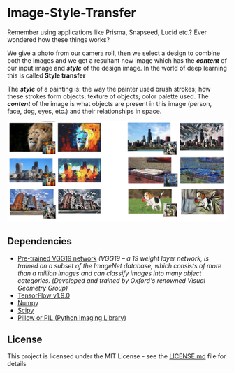 # Image-Style-Transfer
Remember using applications like Prisma, Snapseed, Lucid etc.? Ever wondered how these things works?

We give a photo from our camera roll, then we select a design to combine both the images and we get a resultant new image which has the **_content_** of our input image and **_style_** of the design image. In the world of deep learning this is called **Style transfer**

The **_style_** of a painting is: the way the painter used brush strokes; how these strokes form objects; texture of objects; color palette used.
The **_content_** of the image is what objects are present in this image (person, face, dog, eyes, etc.) and their relationships in space.

![Alt Text](https://github.com/andrewstito/Image-Style-Transfer/blob/master/Images/Collage.png)

## Dependencies
- [Pre-trained VGG19 network](http://www.vlfeat.org/matconvnet/models/beta16/imagenet-vgg-verydeep-19.mat) 
    _(VGG19 – a 19 weight layer network, is trained on a subset of the ImageNet database, which consists of more than a million images and can classify images into many object categories. (Developed and trained by Oxford's renowned Visual Geometry Group)_
- [TensorFlow v1.9.0](https://www.tensorflow.org/install/#download-and-setup)
- [Numpy](https://github.com/numpy/numpy/blob/master/INSTALL.rst.txt) 
- [Scipy](https://github.com/scipy/scipy/blob/master/INSTALL.rst.txt)
- [Pillow or PIL (Python Imaging Library)](http://pillow.readthedocs.io/en/3.3.x/installation.html#installation)

## License
This project is licensed under the MIT License - see the [LICENSE.md](./LICENSE) file for details
